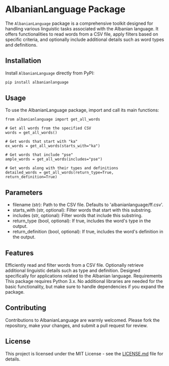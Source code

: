 # AlbanianLanguage Package

The `AlbanianLanguage` package is a comprehensive toolkit designed for handling various linguistic tasks associated with the Albanian language. It offers functionalities to read words from a CSV file, apply filters based on specific criteria, and optionally include additional details such as word types and definitions.

## Installation

Install `AlbanianLanguage` directly from PyPI:

```bash
pip install albanianlanguage
```

## Usage

To use the AlbanianLanguage package, import and call its main functions:

```
from albanianlanguage import get_all_words

# Get all words from the specified CSV
words = get_all_words()

# Get words that start with "ka"
ex_words = get_all_words(starts_with="ka")

# Get words that include "pse"
ample_words = get_all_words(includes="pse")

# Get words along with their types and definitions
detailed_words = get_all_words(return_type=True, return_definition=True)
```

## Parameters

- filename (str): Path to the CSV file. Defaults to 'albanianlanguage/ff.csv'.
- starts_with (str, optional): Filter words that start with this substring.
- includes (str, optional): Filter words that include this substring.
- return_type (bool, optional): If true, includes the word's type in the output.
- return_definition (bool, optional): If true, includes the word's definition in the output.

## Features

Efficiently read and filter words from a CSV file.
Optionally retrieve additional linguistic details such as type and definition.
Designed specifically for applications related to the Albanian language.
Requirements
This package requires Python 3.x. No additional libraries are needed for the basic functionality, but make sure to handle dependencies if you expand the package.

## Contributing

Contributions to AlbanianLanguage are warmly welcomed. Please fork the repository, make your changes, and submit a pull request for review.

## License

This project is licensed under the MIT License - see the [LICENSE.md](LICENSE) file for details.
